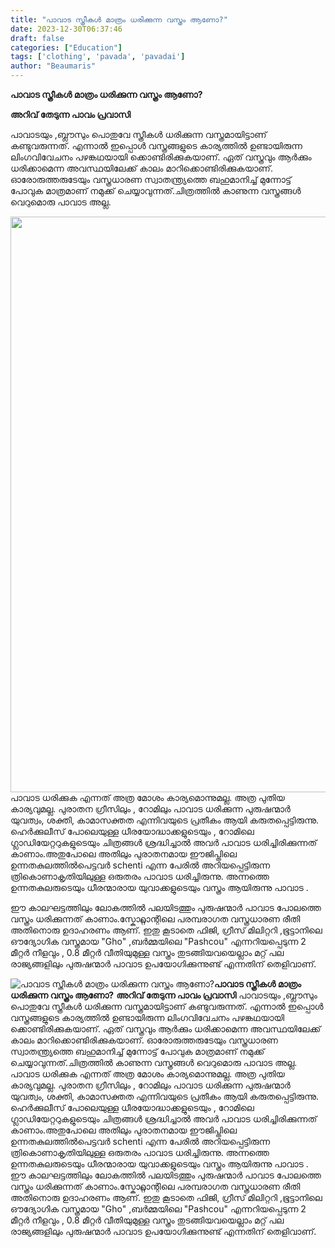 ```yaml
---
title: "പാവാട സ്ത്രീകൾ മാത്രം ധരിക്കുന്ന വസ്ത്രം ആണോ?"
date: 2023-12-30T06:37:46
draft: false
categories: ["Education"]
tags: ['clothing', 'pavada', 'pavadai']
author: "Beaumaris"
---
```


<strong>പാവാട സ്ത്രീകൾ മാത്രം ധരിക്കുന്ന വസ്ത്രം ആണോ?</strong>

<strong>അറിവ് തേടുന്ന പാവം പ്രവാസി</strong>

പാവാടയും ,ബ്ലൗസും പൊതുവേ സ്ത്രീകൾ ധരിക്കുന്ന വസ്ത്രമായിട്ടാണ് കണ്ടുവരുന്നത്. എന്നാൽ ഇപ്പൊൾ വസ്ത്രങ്ങളുടെ കാര്യത്തിൽ ഉണ്ടായിരുന്ന ലിംഗവിവേചനം പഴങ്കഥയായി ക്കൊണ്ടിരിക്കുകയാണ്. ഏത് വസ്ത്രവും ആർക്കും ധരിക്കാമെന്ന അവസ്ഥയിലേക്ക് കാലം മാറിക്കൊണ്ടിരിക്കുകയാണ്. ഓരോരുത്തരുടേയും വസ്ത്രധാരണ സ്വാതന്ത്ര്യത്തെ ബഹുമാനിച്ച് മുന്നോട്ട് പോവുക മാത്രമാണ് നമുക്ക് ചെയ്യാവുന്നത്.ചിത്രത്തിൽ കാണുന്ന വസ്ത്രങ്ങൾ വെറുമൊരു പാവാട അല്ല.

<img class="size-full wp-image-436061 alignnone" src="https://cdn.boolokam.com/articles/2023/12/scs.jpg" alt="" width="720" height="921" />പാവാട ധരിക്കുക എന്നത് അത്ര മോശം കാര്യമൊന്നുമല്ല. അത്ര പുതിയ കാര്യവുമല്ല. പുരാതന ഗ്രീസിലും , റോമിലും പാവാട ധരിക്കുന്ന പുരുഷന്മാർ യുവത്വം, ശക്തി, കാമാസക്തത എന്നിവയുടെ പ്രതീകം ആയി കരുതപ്പെട്ടിരുന്നു. ഹെർക്കുലീസ് പോലെയുള്ള ധീരയോദ്ധാക്കളുടെയും , റോമിലെ ഗ്ലാഡിയേറ്ററുകളുടെയും ചിത്രങ്ങൾ ശ്രദ്ധിച്ചാൽ അവർ പാവാട ധരിച്ചിരിക്കുന്നത് കാണാം.അതുപോലെ അതിലും പുരാതനമായ ഈജിപ്തിലെ ഉന്നതകുലത്തിൽപെട്ടവർ schenti എന്ന പേരിൽ അറിയപ്പെട്ടിരുന്ന ത്രികൊണാകൃതിയിലുള്ള ഒരുതരം പാവാട ധരിച്ചിരുന്നു. അന്നത്തെ ഉന്നതകുലരുടെയും ധീരന്മാരായ യുവാക്കളുടെയും വസ്ത്രം ആയിരുന്നു പാവാട .

ഈ കാലഘട്ടത്തിലും ലോകത്തിൽ പലയിടത്തും പുരുഷന്മാർ പാവാട പോലത്തെ വസ്ത്രം ധരിക്കുന്നത് കാണാം.സ്കോറ്റ്ലാന്റിലെ പരമ്പരാഗത വസ്ത്രധാരണ രീതി അതിനൊരു ഉദാഹരണം ആണ്. ഇതു കൂടാതെ ഫിജി, ഗ്രീസ് മിലിറ്ററി ,ഭൂട്ടാനിലെ ഔദ്യോഗിക വസ്ത്രമായ "Gho" ,ബർമ്മയിലെ "Pashcou" എന്നറിയപ്പെടുന്ന 2 മീറ്റർ നീളവും , 0.8 മീറ്റർ വീതിയുമുള്ള വസ്ത്രം തുടങ്ങിയവയെല്ലാം മറ്റ് പല രാജ്യങ്ങളിലും പുരുഷന്മാർ പാവാട ഉപയോഗിക്കുന്നുണ്ട് എന്നതിന് തെളിവാണ്.


![പാവാട സ്ത്രീകൾ മാത്രം ധരിക്കുന്ന വസ്ത്രം ആണോ?](https://cdn.boolokam.com/articles/2023/12/scs.jpg)**പാവാട സ്ത്രീകൾ മാത്രം ധരിക്കുന്ന വസ്ത്രം ആണോ?** **അറിവ് തേടുന്ന പാവം പ്രവാസി** പാവാടയും ,ബ്ലൗസും പൊതുവേ സ്ത്രീകൾ ധരിക്കുന്ന വസ്ത്രമായിട്ടാണ് കണ്ടുവരുന്നത്. എന്നാൽ ഇപ്പൊൾ വസ്ത്രങ്ങളുടെ കാര്യത്തിൽ ഉണ്ടായിരുന്ന ലിംഗവിവേചനം പഴങ്കഥയായി ക്കൊണ്ടിരിക്കുകയാണ്. ഏത് വസ്ത്രവും ആർക്കും ധരിക്കാമെന്ന അവസ്ഥയിലേക്ക് കാലം മാറിക്കൊണ്ടിരിക്കുകയാണ്. ഓരോരുത്തരുടേയും വസ്ത്രധാരണ സ്വാതന്ത്ര്യത്തെ ബഹുമാനിച്ച് മുന്നോട്ട് പോവുക മാത്രമാണ് നമുക്ക് ചെയ്യാവുന്നത്.ചിത്രത്തിൽ കാണുന്ന വസ്ത്രങ്ങൾ വെറുമൊരു പാവാട അല്ല. പാവാട ധരിക്കുക എന്നത് അത്ര മോശം കാര്യമൊന്നുമല്ല. അത്ര പുതിയ കാര്യവുമല്ല. പുരാതന ഗ്രീസിലും , റോമിലും പാവാട ധരിക്കുന്ന പുരുഷന്മാർ യുവത്വം, ശക്തി, കാമാസക്തത എന്നിവയുടെ പ്രതീകം ആയി കരുതപ്പെട്ടിരുന്നു. ഹെർക്കുലീസ് പോലെയുള്ള ധീരയോദ്ധാക്കളുടെയും , റോമിലെ ഗ്ലാഡിയേറ്ററുകളുടെയും ചിത്രങ്ങൾ ശ്രദ്ധിച്ചാൽ അവർ പാവാട ധരിച്ചിരിക്കുന്നത് കാണാം.അതുപോലെ അതിലും പുരാതനമായ ഈജിപ്തിലെ ഉന്നതകുലത്തിൽപെട്ടവർ schenti എന്ന പേരിൽ അറിയപ്പെട്ടിരുന്ന ത്രികൊണാകൃതിയിലുള്ള ഒരുതരം പാവാട ധരിച്ചിരുന്നു. അന്നത്തെ ഉന്നതകുലരുടെയും ധീരന്മാരായ യുവാക്കളുടെയും വസ്ത്രം ആയിരുന്നു പാവാട . ഈ കാലഘട്ടത്തിലും ലോകത്തിൽ പലയിടത്തും പുരുഷന്മാർ പാവാട പോലത്തെ വസ്ത്രം ധരിക്കുന്നത് കാണാം.സ്കോറ്റ്ലാന്റിലെ പരമ്പരാഗത വസ്ത്രധാരണ രീതി അതിനൊരു ഉദാഹരണം ആണ്. ഇതു കൂടാതെ ഫിജി, ഗ്രീസ് മിലിറ്ററി ,ഭൂട്ടാനിലെ ഔദ്യോഗിക വസ്ത്രമായ "Gho" ,ബർമ്മയിലെ "Pashcou" എന്നറിയപ്പെടുന്ന 2 മീറ്റർ നീളവും , 0.8 മീറ്റർ വീതിയുമുള്ള വസ്ത്രം തുടങ്ങിയവയെല്ലാം മറ്റ് പല രാജ്യങ്ങളിലും പുരുഷന്മാർ പാവാട ഉപയോഗിക്കുന്നുണ്ട് എന്നതിന് തെളിവാണ്.
